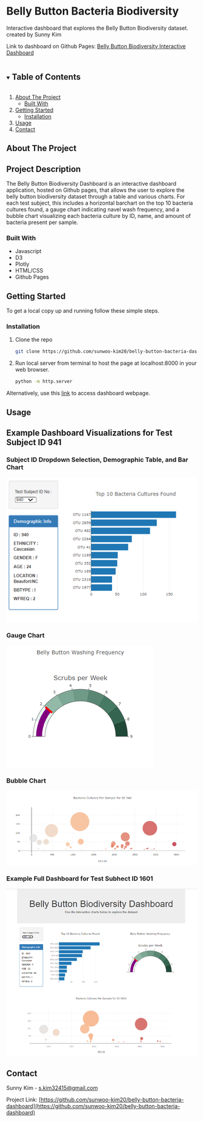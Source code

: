 # Belly Button Bacteria Biodiversity
Interactive dashboard that explores the Belly Button Biodiversity dataset.
created by Sunny Kim

Link to dashboard on Github Pages: [Belly Button Biodiversity Interactive Dashboard](https://sunwoo-kim20.github.io/belly-button-bacteria-dashboard/)



<!-- TABLE OF CONTENTS -->
<details open="open">
  <summary><h2 style="display: inline-block">Table of Contents</h2></summary>
  <ol>
    <li>
      <a href="#about-the-project">About The Project</a>
      <ul>
        <li><a href="#built-with">Built With</a></li>
      </ul>
    </li>
    <li>
      <a href="#getting-started">Getting Started</a>
      <ul>
        <li><a href="#installation">Installation</a></li>
      </ul>
    </li>
    <li><a href="#usage">Usage</a></li>
    <li><a href="#contact">Contact</a></li>
  </ol>
</details>



<!-- ABOUT THE PROJECT -->
## About The Project

## Project Description
The Belly Button Biodiversity Dashboard is an interactive dashboard application, hosted on Github pages, that allows the user to explore the belly button biodiversity dataset through a table and various charts. For each test subject, this includes a horizontal barchart on the top 10 bacteria cultures found, a gauge chart indicating navel wash frequency, and a bubble chart visualizing each bacteria culture by ID, name, and amount of bacteria present per sample. 

### Built With

* Javascript
* D3
* Plotly
* HTML/CSS
* Github Pages

<!-- GETTING STARTED -->
## Getting Started

To get a local copy up and running follow these simple steps.

### Installation

1. Clone the repo
   ```sh
   git clone https://github.com/sunwoo-kim20/belly-button-bacteria-dashboard.git
   ```
2. Run local server from terminal to host the page at localhost:8000 in your web browser.
   ```sh
   python -m http.server
   ```
Alternatively, use this [link](https://sunwoo-kim20.github.io/belly-button-bacteria-dashboard/) to access dashboard webpage.

<!-- USAGE EXAMPLES -->
## Usage

## Example Dashboard Visualizations for Test Subject ID 941

### Subject ID Dropdown Selection, Demographic Table, and Bar Chart
![ID Selection, Demographic Table, and Bar Chart](https://github.com/sunwoo-kim20/belly-button-bacteria-dashboard/blob/main/docs/images/demographic-barchart-screenshot.png?raw=true)

### Gauge Chart
![Gauge Chart](https://github.com/sunwoo-kim20/belly-button-bacteria-dashboard/blob/main/docs/images/gauge-chart-screenshot.png?raw=true)


### Bubble Chart
![Gauge Chart](https://github.com/sunwoo-kim20/belly-button-bacteria-dashboard/blob/main/docs/images/bubblechart-screenshot.png?raw=true)

### Example Full Dashboard for Test Subhect ID 1601
![Gauge Chart](https://github.com/sunwoo-kim20/belly-button-bacteria-dashboard/blob/main/docs/images/dashboard-example-id1601.png?raw=true)




<!-- CONTACT -->
## Contact

Sunny Kim - s.kim32415@gmail.com

Project Link: [https://github.com/sunwoo-kim20/belly-button-bacteria-dashboard](https://github.com/sunwoo-kim20/belly-button-bacteria-dashboard)


